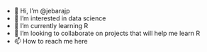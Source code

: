 - 👋 Hi, I’m @jebarajp
- 👀 I’m interested in data science
- 🌱 I’m currently learning R
- 💞️ I’m looking to collaborate on projects that will help me learn R
- 📫 How to reach me here

<!---
jebarajp/jebarajp is a ✨ special ✨ repository because its `README.md` (this file) appears on your GitHub profile.
You can click the Preview link to take a look at your changes.
--->
